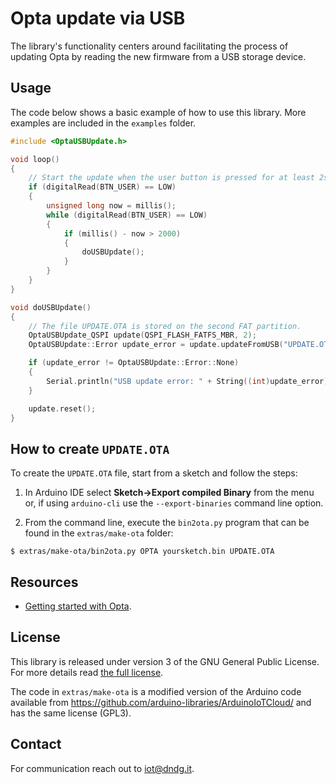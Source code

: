 # Opta update via USB

The library's functionality centers around facilitating the process of
updating Opta by reading the new firmware from a USB storage device.

## Usage

The code below shows a basic example of how to use this library. More
examples are included in the `examples` folder.

```cpp
#include <OptaUSBUpdate.h>

void loop()
{
    // Start the update when the user button is pressed for at least 2s.
    if (digitalRead(BTN_USER) == LOW)
    {
        unsigned long now = millis();
        while (digitalRead(BTN_USER) == LOW)
        {
            if (millis() - now > 2000)
            {
                doUSBUpdate();
            }
        }
    }
}

void doUSBUpdate()
{
    // The file UPDATE.OTA is stored on the second FAT partition.
    OptaUSBUpdate_QSPI update(QSPI_FLASH_FATFS_MBR, 2);
    OptaUSBUpdate::Error update_error = update.updateFromUSB("UPDATE.OTA");

    if (update_error != OptaUSBUpdate::Error::None)
    {
        Serial.println("USB update error: " + String((int)update_error));
    }

    update.reset();
}
```

## How to create `UPDATE.OTA`

To create the `UPDATE.OTA` file, start from a sketch and follow the steps:

1) In Arduino IDE select **Sketch->Export compiled Binary** from the menu or,
if using `arduino-cli` use the `--export-binaries` command line option.

2) From the command line, execute the `bin2ota.py` program that can be found
in the `extras/make-ota` folder:

```
$ extras/make-ota/bin2ota.py OPTA yoursketch.bin UPDATE.OTA
```

## Resources

* [Getting started with Opta](https://opta.findernet.com/en/tutorial/getting-started).

## License

This library is released under version 3 of the GNU General Public License. 
For more details read [the full license](./LICENSE).

The code in `extras/make-ota` is a modified version of the Arduino code
available from https://github.com/arduino-libraries/ArduinoIoTCloud/ and
has the same license (GPL3).

## Contact

For communication reach out to <iot@dndg.it>.
